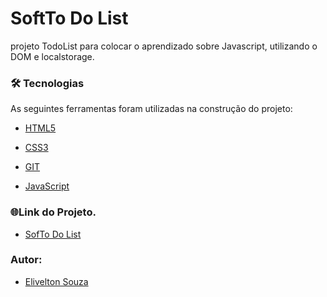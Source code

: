 # SoftTo Do List

projeto TodoList para colocar o aprendizado sobre Javascript, utilizando o DOM e localstorage.


### 🛠️ Tecnologias

As seguintes ferramentas foram utilizadas na construção do projeto:

- [HTML5](https://developer.mozilla.org/pt-BR/docs/Web/HTML/HTML5)
- [CSS3](https://developer.mozilla.org/pt-BR/docs/Web/CSS)

- [GIT](https://git-scm.com/)

- [JavaScript](https://developer.mozilla.org/pt-BR/docs/Web/JavaScript) 


### 🌐Link do Projeto.


- [SofTo Do List](https://eliveltonsouzadev.github.io/ToDoList/)       


### Autor:
- [Elivelton Souza](https://github.com/EliveltonSouzaDev)
